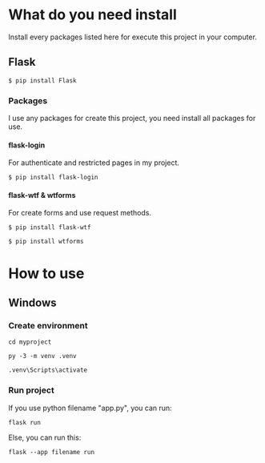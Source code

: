 # What do you need install
Install every packages listed here for execute this project in your computer.
## Flask

```
$ pip install Flask
```

### Packages
I use any packages for create this project, you need install all packages for use.

#### flask-login
For authenticate and restricted pages in my project.
```
$ pip install flask-login
```

#### flask-wtf & wtforms
For create forms and use request methods.
```
$ pip install flask-wtf
```

```
$ pip install wtforms
```

# How to use

## Windows
### Create environment
```
cd myproject
```
```
py -3 -m venv .venv
```
```
.venv\Scripts\activate
```
### Run project
If you use python filename "app.py", you can run:
```
flask run
```
Else, you can run this:
```
flask --app filename run
```
